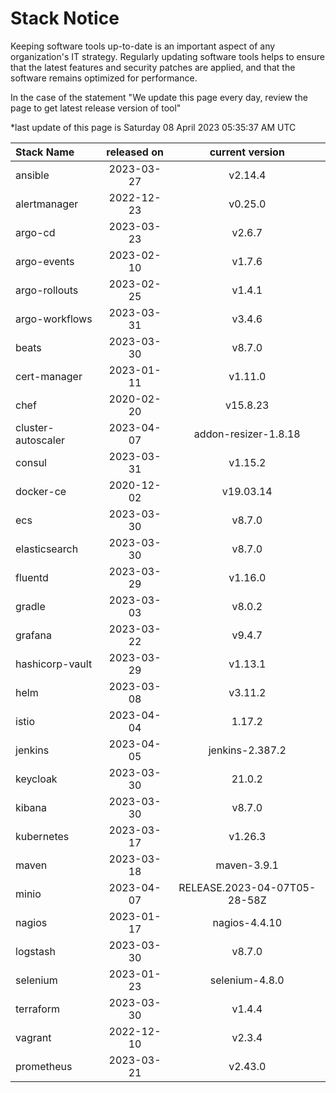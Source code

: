 # Stack Notice  
  

Keeping software tools up-to-date is an important aspect of any organization's IT strategy. Regularly updating software tools helps to ensure that the latest features and security patches are applied, and that the software remains optimized for performance.

In the case of the statement "We update this page every day, review the page to get latest release version of tool"  

*last update of this page is Saturday 08 April 2023 05:35:37 AM UTC

<center>

| Stack Name | released on    | current version    |
| :----- | :---: | :---: |
|ansible|2023-03-27|v2.14.4|
|alertmanager|2022-12-23|v0.25.0|
|argo-cd|2023-03-23|v2.6.7|
|argo-events|2023-02-10|v1.7.6|
|argo-rollouts|2023-02-25|v1.4.1|
|argo-workflows|2023-03-31|v3.4.6|
|beats|2023-03-30|v8.7.0|
|cert-manager|2023-01-11|v1.11.0|
|chef|2020-02-20|v15.8.23|
|cluster-autoscaler|2023-04-07|addon-resizer-1.8.18|
|consul|2023-03-31|v1.15.2|
|docker-ce|2020-12-02|v19.03.14|
|ecs|2023-03-30|v8.7.0|
|elasticsearch|2023-03-30|v8.7.0|
|fluentd|2023-03-29|v1.16.0|
|gradle|2023-03-03|v8.0.2|
|grafana|2023-03-22|v9.4.7|
|hashicorp-vault|2023-03-29|v1.13.1|
|helm|2023-03-08|v3.11.2|
|istio|2023-04-04|1.17.2|
|jenkins|2023-04-05|jenkins-2.387.2|
|keycloak|2023-03-30|21.0.2|
|kibana|2023-03-30|v8.7.0|
|kubernetes|2023-03-17|v1.26.3|
|maven|2023-03-18|maven-3.9.1|
|minio|2023-04-07|RELEASE.2023-04-07T05-28-58Z|
|nagios|2023-01-17|nagios-4.4.10|
|logstash|2023-03-30|v8.7.0|
|selenium|2023-01-23|selenium-4.8.0|
|terraform|2023-03-30|v1.4.4|
|vagrant|2022-12-10|v2.3.4|
|prometheus|2023-03-21|v2.43.0|

</center>
